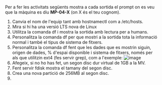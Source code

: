 Per a fer les activitats següents mostra a cada sortida el prompt on es veu que la màquina es diu **MP-04-X** (on X és el teu cognom).

1. Canvia el nom de l'equip tant amb hostnamectl com a /etc/hosts.
2. Mira si hi ha una versió LTS nova de Linux
3. Utilitza la comanda df i mostra la sortida amb lectura per a humans.
4. Personalitza la comanda df per que mostri a la sortida tota la informació normal i també el tipus de sistema de fitxers.
5. Personalitza la comanda df fent que les dades que es mostrin siguin, origen de dades, % d'espai disponible i sistema de fitxers, només per als que utilitzin ext4 (fes servir grep), com a l'exemple:
![image](https://github.com/XaSaFa/MP04/assets/110727546/092bbba6-e3d9-404c-890c-667f77a9a7a5)
6. Afegeix, si no ho has fet, un segon disc dur virtual de 1GB a la MV.
7. Fent servir fdisk mostra el tamany del segon disc.
8. Crea una nova partició de 256MB al segon disc.
9. 
